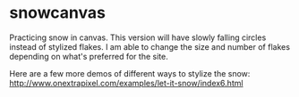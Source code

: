 # snowcanvas


Practicing snow in canvas. This version will have slowly falling circles instead of stylized flakes. I am able to change the size and number of flakes depending on what's preferred for the site. 

Here are a few more demos of different ways to stylize the snow: http://www.onextrapixel.com/examples/let-it-snow/index6.html
